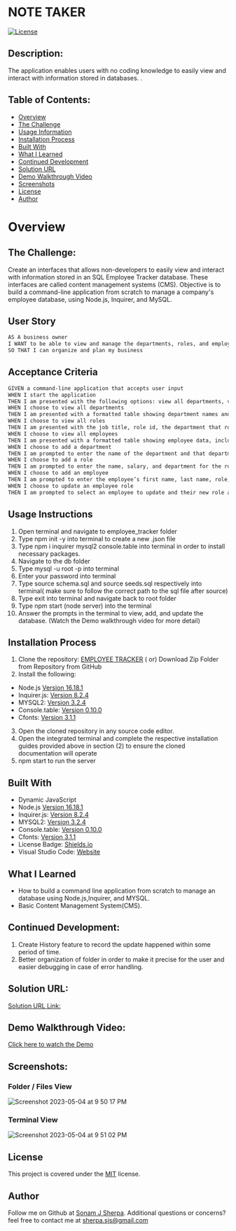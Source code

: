 # NOTE TAKER

 [![License](https://img.shields.io/badge/license-MIT-blue.svg)](https://opensource.org/licenses/MIT)
  
## Description:
The application enables users with no coding knowledge to easily view and interact with information stored in databases.  .

## Table of Contents:
- [Overview](#overview)
- [The Challenge](#the-challenge)
- [Usage Information](#usage-instructions)
- [Installation Process](#installation-process)
- [Built With](#built-with)
- [What I Learned](#what-i-learned)
- [Continued Development](#continued-development)
- [Solution URL](#solution-url)
- [Demo Walkthrough Video](#demo-walkthrough-video)
- [Screenshots](#screenshots)
- [License](#license)
- [Author](#author)

# Overview

## The Challenge:
Create an interfaces that allows non-developers to easily view and interact with information stored in an SQL Employee Tracker database. These interfaces are called content management systems (CMS). Objective is to build a command-line application from scratch to manage a company's employee database, using Node.js, Inquirer, and MySQL. 


## User Story
```md
AS A business owner
I WANT to be able to view and manage the departments, roles, and employees in my company
SO THAT I can organize and plan my business
```

## Acceptance Criteria
```md
GIVEN a command-line application that accepts user input
WHEN I start the application
THEN I am presented with the following options: view all departments, view all roles, view all employees, add a department, add a role, add an employee, and update an employee role
WHEN I choose to view all departments
THEN I am presented with a formatted table showing department names and department ids
WHEN I choose to view all roles
THEN I am presented with the job title, role id, the department that role belongs to, and the salary for that role
WHEN I choose to view all employees
THEN I am presented with a formatted table showing employee data, including employee ids, first names, last names, job titles, departments, salaries, and managers that the employees report to
WHEN I choose to add a department
THEN I am prompted to enter the name of the department and that department is added to the database
WHEN I choose to add a role
THEN I am prompted to enter the name, salary, and department for the role and that role is added to the database
WHEN I choose to add an employee
THEN I am prompted to enter the employee’s first name, last name, role, and manager, and that employee is added to the database
WHEN I choose to update an employee role
THEN I am prompted to select an employee to update and their new role and this information is updated in the database
```

## Usage Instructions
1. Open terminal and navigate to employee_tracker folder
2. Type npm init -y into terminal to create a new .json file
3. Type npm i inquirer mysql2 console.table into terminal in order to install necessary packages.
4. Navigate to the db folder
5. Type mysql -u root -p into terminal
6. Enter your password into terminal
7. Type source schema.sql and source seeds.sql      respectively into terminal( make sure to follow the correct path to the sql file after source)
8. Type exit into terminal and navigate back to root folder
9. Type npm start (node server) into the terminal
10. Answer the prompts in the terminal to view, add, and update the database. (Watch the Demo walkthrough video for more detail)

## Installation Process
1. Clone the repository: [EMPLOYEE TRACKER](https://github.com/sonam-git/Employee_Tracker)
( or) Download Zip Folder from Repository from GitHub
2. Install the following: 
 - Node.js [Version 16.18.1](https://nodejs.org/en/blog/release/v18.15.0/)
 - Inquirer.js: [Version 8.2.4](https://www.npmjs.com/package/inquirer/v/8.2.4)
 - MYSQL2: [Version 3.2.4](https://www.npmjs.com/package/mysql2)
 - Console.table: [Version 0.10.0](https://www.npmjs.com/package/console.table)
 - Cfonts: [Version 3.1.1](https://www.npmjs.com/package/cfonts)
 
3. Open the cloned repository in any source code editor.
4. Open the integrated terminal and complete the respective installation guides provided above in section (2) to ensure the cloned documentation will operate
5. npm start to run the server

## Built With
- Dynamic JavaScript
- Node.js [Version 16.18.1](https://nodejs.org/en/blog/release/v16.18.1/)
- Inquirer.js: [Version 8.2.4](https://www.npmjs.com/package/inquirer/v/8.2.4)
- MYSQL2: [Version 3.2.4](https://www.npmjs.com/package/mysql2)
- Console.table: [Version 0.10.0](https://www.npmjs.com/package/console.table)
- Cfonts: [Version 3.1.1](https://www.npmjs.com/package/cfonts)
- License Badge: [Shields.io](https://shields.io/)
- Visual Studio Code: [Website](https://code.visualstudio.com/)

## What I Learned
- How to build a command line application from scratch to manage an database using Node.js,Inquirer, and MYSQL.
- Basic Content Management System(CMS).

## Continued Development:
1. Create History feature to record the update happened within some period of time.
2. Better organization of folder in order to make it  precise for the user and easier debugging in  case of error handling.

## Solution URL:
[Solution URL Link:](https://github.com/sonam-git/Employee_Tracker)

## Demo Walkthrough Video:
[Click here to watch the Demo](https://drive.google.com/file/d/1ow36sZ3Lm_6Hc-FbJjcBBt93Ygm6Rw6M/view)

## Screenshots:

### Folder / Files View

![Screenshot 2023-05-04 at 9 50 17 PM](https://user-images.githubusercontent.com/89502092/236380021-5cd6dd19-bf1b-4cee-b479-c0d17db96d7e.png)

### Terminal View

![Screenshot 2023-05-04 at 9 51 02 PM](https://user-images.githubusercontent.com/89502092/236379974-7dee1784-ddc0-4f23-8f6a-cfcf15de9ced.png)


## License
This project is covered under the [MIT](https://opensource.org/licenses/MIT) license.

## Author

Follow me on Github at [Sonam J Sherpa](https://github.com/sonam-git).
Additional questions or concerns? feel free to contact me at sherpa.sjs@gmail.com
